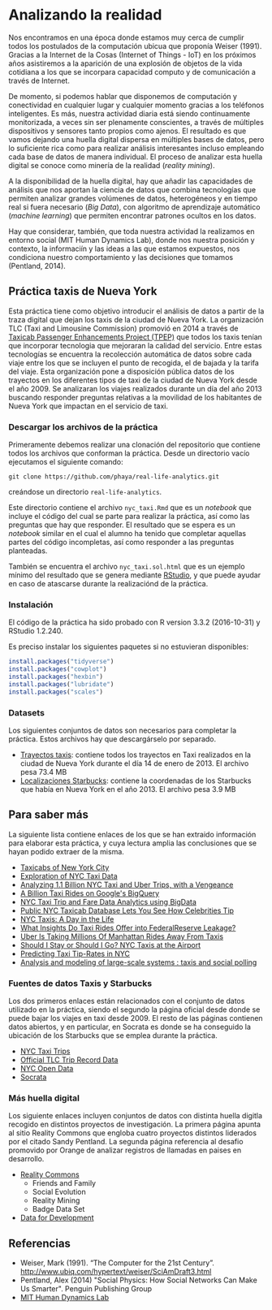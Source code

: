 
Analizando la realidad
======================

Nos encontramos en una época donde estamos muy cerca de cumplir todos los postulados de la computación ubicua que proponía Weiser (1991). Gracias a la Internet de la Cosas (Internet of Things - IoT) en los próximos años asistiremos a la aparición de una explosión de objetos de la vida cotidiana a los que se incorpara capacidad computo y de comunicación a través de Internet.

De momento, si podemos hablar que disponemos de computación y conectividad en cualquier lugar y cualquier momento gracias a los teléfonos inteligentes. Es más, nuestra actividad diaria está siendo continuamente monitorizada, a veces sin ser plenamente conscientes, a través de múltiples dispositivos y sensores tanto propios como ajenos. El resultado es que vamos dejando una huella digital dispersa en múltiples bases de datos, pero lo suficiente rica como para realizar análisis interesantes incluso empleando cada base de datos de manera individual. El proceso de analizar esta huella digital se conoce como minería de la realidad (*reality mining*).

A la disponibilidad de la huella digital, hay que añadir las capacidades de análisis que nos aportan la ciencia de datos que combina tecnologías que permiten analizar grandes volúmenes de datos, heterogéneos y en tiempo real si fuera necesario (*Big Data*), con algoritmo de aprendizaje automático (*machine learning*) que permiten encontrar patrones ocultos en los datos.

Hay que considerar, también, que toda nuestra actividad la realizamos en entorno social (MIT Human Dynamics Lab), donde nos nuestra posición y contexto, la informaciín y las ideas a las que estamos expuestos, nos condiciona nuestro comportamiento y las decisiones que tomamos (Pentland, 2014).

Práctica taxis de Nueva York
----------------------------

Esta práctica tiene como objetivo introducir el análisis de datos a partir de la traza digital que dejan los taxis de la ciudad de Nueva York. La organización TLC (Taxi and Limousine Commission) promovió en 2014 a través de [Taxicab Passenger Enhancements Project (TPEP)](http://www.nyc.gov/html/tlc/html/industry/taxicab_serv_enh_archive.shtml) que todos los taxis tenían que incorporar tecnologia que mejoraran la calidad del servicio. Entre estas tecnologías se encuentra la recolección automática de datos sobre cada viaje entre los que se incluyen el punto de recogida, el de bajada y la tarifa del viaje. Esta organización pone a disposición pública datos de los trayectos en los diferentes tipos de taxi de la ciudad de Nueva York desde el año 2009. Se analizaran los viajes realizados durante un día del año 2013 buscando responder preguntas relativas a la movilidad de los habitantes de Nueva York que impactan en el servicio de taxi.

### Descargar los archivos de la práctica

Primeramente debemos realizar una clonación del repositorio que contiene todos los archivos que conforman la práctica. Desde un directorio vacío ejecutamos el siguiente comando:

    git clone https://github.com/phaya/real-life-analytics.git

creándose un directorio `real-life-analytics`.

Este directorio contiene el archivo `nyc_taxi.Rmd` que es un *notebook* que incluye el código del cual se parte para realizar la práctica, así como las preguntas que hay que responder. El resultado que se espera es un *notebook* similar en el cual el alumno ha tenido que completar aquellas partes del código incompletas, así como responder a las preguntas planteadas.

También se encuentra el archivo `nyc_taxi.sol.html` que es un ejemplo mínimo del resultado que se genera mediante [RStudio](https://www.rstudio.com/), y que puede ayudar en caso de atascarse durante la realizaciónd de la práctica.

### Instalación

El código de la práctica ha sido probado con R version 3.3.2 (2016-10-31) y RStudio 1.2.240.

Es preciso instalar los siguientes paquetes si no estuvieran disponibles:

``` r
install.packages("tidyverse")
install.packages("cowplot")
install.packages("hexbin")
install.packages("lubridate")
install.packages("scales")
```

### Datasets

Los siguientes conjuntos de datos son necesarios para completar la práctica. Estos archivos hay que descargárselo por separado.

-   [Trayectos taxis](https://www.dropbox.com/s/nmtodtuvpb8f87d/trip_data_2013-01-14.csv?dl=1): contiene todos los trayectos en Taxi realizados en la ciudad de Nueva York durante el día 14 de enero de 2013. El archivo pesa 73.4 MB
-   [Localizaciones Starbucks](https://www.dropbox.com/s/lowbxfx2uohlxy3/All_Starbucks_Locations_in_the_US_2013.csv?dl=1): contiene la coordenadas de los Starbucks que había en Nueva York en el año 2013. El archivo pesa 3.9 MB

Para saber más
--------------

La siguiente lista contiene enlaces de los que se han extraido información para elaborar esta práctica, y cuya lectura amplia las conclusiones que se hayan podido extraer de la misma.

-   [Taxicabs of New York City](https://en.wikipedia.org/wiki/Taxicabs_of_New_York_City)
-   [Exploration of NYC Taxi Data](http://hafen.github.io/taxi/)
-   [Analyzing 1.1 Billion NYC Taxi and Uber Trips, with a Vengeance](http://toddwschneider.com/posts/analyzing-1-1-billion-nyc-taxi-and-uber-trips-with-a-vengeance/)
-   [A Billion Taxi Rides on Google's BigQuery](http://tech.marksblogg.com/billion-nyc-taxi-rides-bigquery.html)
-   [NYC Taxi Trip and Fare Data Analytics using BigData](http://egr.uri.edu/wp-uploads/asee2016/42-150-1-DR.pdf)
-   [Public NYC Taxicab Database Lets You See How Celebrities Tip](http://gawker.com/the-public-nyc-taxicab-database-that-accidentally-track-1646724546)
-   [NYC Taxis: A Day in the Life](http://chriswhong.github.io/nyctaxi/)
-   [What Insights Do Taxi Rides Offer into FederalReserve Leakage?](https://research.chicagobooth.edu/-/media/research/stigler/pdfs/workingpapers/18whatinsightsdotaxiridesofferintofederalreserveleakage.pdf)
-   [Uber Is Taking Millions Of Manhattan Rides Away From Taxis](https://fivethirtyeight.com/features/uber-is-taking-millions-of-manhattan-rides-away-from-taxis/)
-   [Should I Stay or Should I Go? NYC Taxis at the Airport](http://chriswhong.com/open-data/should-i-stay-or-should-i-go-nyc-taxis-at-the-airport/)
-   [Predicting Taxi Tip-Rates in NYC](https://cseweb.ucsd.edu/~jmcauley/cse190/reports/sp15/050.pdf)
-   [Analysis and modeling of large-scale systems : taxis and social polling](https://purl.stanford.edu/bz752gf4249)

### Fuentes de datos Taxis y Starbucks

Los dos primeros enlaces están relacionados con el conjunto de datos utilizado en la práctica, siendo el segundo la página oficial desde donde se puede bajar los viajes en taxi desde 2009. El resto de las páginas contienen datos abiertos, y en particular, en Socrata es donde se ha conseguido la ubicación de los Starbucks que se emplea durante la práctica.

-   [NYC Taxi Trips](http://www.andresmh.com/nyctaxitrips/)
-   [Official TLC Trip Record Data](http://www.nyc.gov/html/tlc/html/about/trip_record_data.shtml)
-   [NYC Open Data](https://nycopendata.socrata.com/)
-   [Socrata](https://opendata.socrata.com)

### Más huella digital

Los siguiente enlaces incluyen conjuntos de datos con distinta huella digitla recogido en distintos proyectos de investigación. La primera página apunta al sitio Reality Commons que engloba cuatro proyectos distintos liderados por el citado Sandy Pentland. La segunda página referencia al desafio promovido por Orange de analizar registros de llamadas en paises en desarrollo.

-   [Reality Commons](http://%20realitycommons.media.mit.edu)
    -   Friends and Family
    -   Social Evolution
    -   Reality Mining
    -   Badge Data Set
-   [Data for Development](http://www.d4d.orange.com/en/Accueil)

Referencias
-----------

-   Weiser, Mark (1991). “The Computer for the 21st Century”. <http://www.ubiq.com/hypertext/weiser/SciAmDraft3.html>
-   Pentland, Alex (2014) "Social Physics: How Social Networks Can Make Us Smarter". Penguin Publishing Group
-   [MIT Human Dynamics Lab](https://www.media.mit.edu/groups/human-dynamics/overview/)
